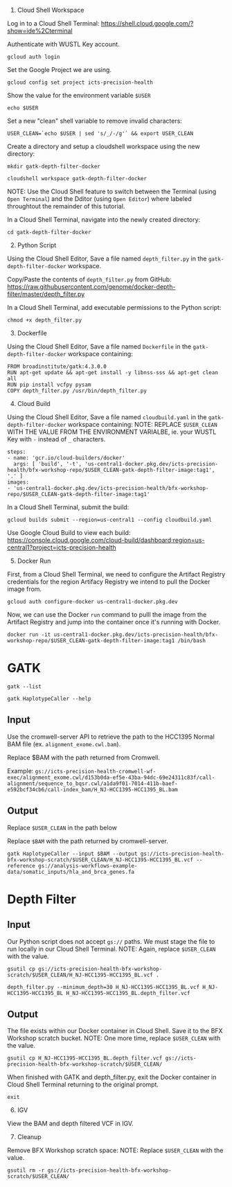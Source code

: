 1. Cloud Shell Workspace

Log in to a Cloud Shell Terminal: https://shell.cloud.google.com/?show=ide%2Cterminal

Authenticate with WUSTL Key account.
```
gcloud auth login
```

Set the Google Project we are using.
```
gcloud config set project icts-precision-health
```

Show the value for the environment variable `$USER`
```
echo $USER
```

Set a new "clean" shell variable to remove invalid characters:
```
USER_CLEAN=`echo $USER | sed 's/_/-/g'` && export USER_CLEAN
```

Create a directory and setup a cloudshell workspace using the new directory:
```
mkdir gatk-depth-filter-docker
```

```
cloudshell workspace gatk-depth-filter-docker
```
NOTE: Use the Cloud Shell feature to switch between the Terminal (using `Open Terminal`) and the Dditor (using `Open Editor`) where labeled throughtout the remainder of this tutorial.

In a Cloud Shell Terminal, navigate into the newly created directory:
```
cd gatk-depth-filter-docker
``` 

2. Python Script

Using the Cloud Shell Editor, Save a file named `depth_filter.py` in the `gatk-depth-filter-docker` workspace. 

Copy/Paste the contents of `depth_filter.py` from GitHub:
https://raw.githubusercontent.com/genome/docker-depth-filter/master/depth_filter.py

In a Cloud Shell Terminal, add executable permissions to the Python script:
```
chmod +x depth_filter.py
```

3. Dockerfile

Using the Cloud Shell Editor, Save a file named `Dockerfile` in the `gatk-depth-filter-docker` workspace containing:
```
FROM broadinstitute/gatk:4.3.0.0
RUN apt-get update && apt-get install -y libnss-sss && apt-get clean all
RUN pip install vcfpy pysam
COPY depth_filter.py /usr/bin/depth_filter.py
```

4. Cloud Build

Using the Cloud Shell Editor, Save a file named `cloudbuild.yaml` in the `gatk-depth-filter-docker` workspace containing:
NOTE: REPLACE `$USER_CLEAN` WITH THE VALUE FROM THE ENVIRONMENT VARIALBE, ie. your WUSTL Key with `-` instead of `_` characters.
```
steps:
- name: 'gcr.io/cloud-builders/docker'
  args: [ 'build', '-t', 'us-central1-docker.pkg.dev/icts-precision-health/bfx-workshop-repo/$USER_CLEAN-gatk-depth-filter-image:tag1', '.' ]
images:
- 'us-central1-docker.pkg.dev/icts-precision-health/bfx-workshop-repo/$USER_CLEAN-gatk-depth-filter-image:tag1'
```

In a Cloud Shell Terminal, submit the build:
```
gcloud builds submit --region=us-central1 --config cloudbuild.yaml
```

Use Google Cloud Build to view each build: https://console.cloud.google.com/cloud-build/dashboard;region=us-central1?project=icts-precision-health

5. Docker Run

First, from a Cloud Shell Terminal, we need to configure the Artifact Registry credentials for the region Artifacy Registry we intend to pull the Docker image from.
```
gcloud auth configure-docker us-central1-docker.pkg.dev
```

Now, we can use the Docker `run` command to pulll the image from the Artifact Registry and jump into the container once it's running with Docker.
```
docker run -it us-central1-docker.pkg.dev/icts-precision-health/bfx-workshop-repo/$USER_CLEAN-gatk-depth-filter-image:tag1 /bin/bash
```

# GATK
```
gatk --list
```

```
gatk HaplotypeCaller --help
```
## Input
Use the cromwell-server API to retrieve the path to the HCC1395 Normal BAM file (ex. `alignment_exome.cwl.bam`).

Replace $BAM with the path returned from Cromwell. 

Example: `gs://icts-precision-health-cromwell-wf-exec/alignment_exome.cwl/d153b0da-ef5e-43ba-94dc-69e24311c83f/call-alignment/sequence_to_bqsr.cwl/a1da9f01-7014-411b-baef-e592bcf34cb6/call-index_bam/H_NJ-HCC1395-HCC1395_BL.bam`

## Output

Replace `$USER_CLEAN` in the path below

Replace `$BAM` with the path returned by cromwell-server. 
```
gatk HaplotypeCaller --input $BAM --output gs://icts-precision-health-bfx-workshop-scratch/$USER_CLEAN/H_NJ-HCC1395-HCC1395_BL.vcf --reference gs://analysis-workflows-example-data/somatic_inputs/hla_and_brca_genes.fa
```
# Depth Filter

## Input

Our Python script does not accept `gs://` paths. We must stage the file to run locally in our Cloud Shell Terminal.
NOTE: Again, replace `$USER_CLEAN` with the value.
```
gsutil cp gs://icts-precision-health-bfx-workshop-scratch/$USER_CLEAN/H_NJ-HCC1395-HCC1395_BL.vcf .
```

```
depth_filter.py --minimum_depth=30 H_NJ-HCC1395-HCC1395_BL.vcf H_NJ-HCC1395-HCC1395_BL H_NJ-HCC1395-HCC1395_BL.depth_filter.vcf
```

## Output

The file exists within our Docker container in Cloud Shell. Save it to the BFX Workshop scratch bucket.
NOTE: One more time, replace `$USER_CLEAN` with the value.
```
gsutil cp H_NJ-HCC1395-HCC1395_BL.depth_filter.vcf gs://icts-precision-health-bfx-workshop-scratch/$USER_CLEAN/
```

When finished with GATK and depth_filter.py, exit the Docker container in Cloud Shell Terminal returning to the original prompt.
```
exit
```


6. IGV

View the BAM and depth filtered VCF in IGV.

7. Cleanup

Remove BFX Workshop scratch space:
NOTE: Replace `$USER_CLEAN` with the value.
```
gsutil rm -r gs://icts-precision-health-bfx-workshop-scratch/$USER_CLEAN/
```
